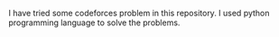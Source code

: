 I have tried some codeforces problem in this repository. I used python programming language to solve the problems.
